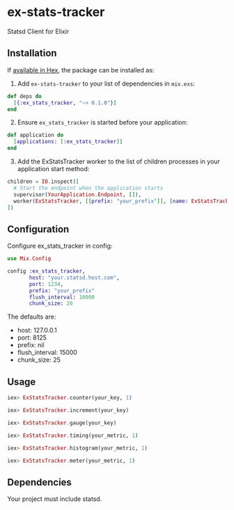 # ex-stats-tracker
Statsd Client for Elixir

## Installation

If [available in Hex](https://hex.pm/docs/publish), the package can be installed as:

  1. Add `ex-stats-tracker` to your list of dependencies in `mix.exs`:

```elixir
def deps do
  [{:ex_stats_tracker, "~> 0.1.0"}]
end
```

  2. Ensure `ex_stats_tracker` is started before your application:

```elixir
def application do
  [applications: [:ex_stats_tracker]]
end
```

  3. Add the ExStatsTracker worker to the list of children processes in
  your application start method:

```elixir
children = IO.inspect([
  # Start the endpoint when the application starts
  supervisor(YourApplication.Endpoint, []),
  worker(ExStatsTracker, [[prefix: "your_prefix"]], [name: ExStatsTracker])
])
```

## Configuration

Configure ex_stats_tracker in config:

```elixir
use Mix.Config

config :ex_stats_tracker,
       host: "your.statsd.host.com",
       port: 1234,
       prefix: "your_prefix"
       flush_interval: 10000
       chunk_size: 20
```

The defaults are:

* host: 127.0.0.1
* port: 8125
* prefix: nil
* flush_interval: 15000
* chunk_size: 25

## Usage

```elixir
iex> ExStatsTracker.counter(your_key, 1)

iex> ExStatsTracker.increment(your_key)

iex> ExStatsTracker.gauge(your_key)

iex> ExStatsTracker.timing(your_metric, 1)

iex> ExStatsTracker.histogram(your_metric, 1)

iex> ExStatsTracker.meter(your_metric, 1)
```

## Dependencies
Your project must include statsd.
